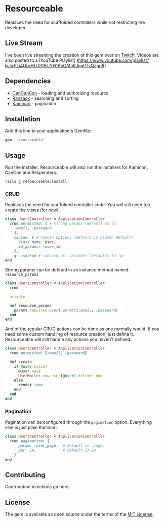 # Resourceable
Replaces the need for scaffolded controllers while not restricting the developer.

## Live Stream

I've been live streaming the creation of this gem over on [Twitch](http://twitch.tv/jasonhazel).  Videos are also posted to a [YouTube Playlist]
(https://www.youtube.com/playlist?list=PLi4UprHLU91BUYH1B5QMaRJnpP7vQzgu6)
## Dependencies 

* [CanCanCan](https://github.com/CanCanCommunity/cancancan) - loading and authorizing resource
* [Ransack](https://github.com/activerecord-hackery/ransack)   - searching and sorting
* [Kaminari](https://github.com/kaminari/kaminari)  - pagination

## Installation
Add this line to your application's Gemfile:

```ruby
gem 'resourceable'
```


## Usage

Run the installer.  Resourceable will also run the installers for Kaminari, CanCan and Responders.

```
rails g resourceable:install
```

### CRUD 
Replaces the need for scaffolded controller code.  You will still need too create the views (for now).

```ruby 
class UsersController < ApplicationController 
  crud permitted: [ # strong params (default to {})
    :email, :password 
    ], 
    cancan: { # cancan options (default is cancan default)
      class_name: User, 
      id_params: :user_id 
    },
    q: :search # ransack url variable (defaults to :q)
end
```

Strong params can be defined in an instance method named `resource_params`

```ruby 
class UsersController < ApplicationController 
  crud

  private 

  def resource_params 
    params.require(:user).permit(:email, :password)
  end
end

```

And of the regular CRUD actions can be done as one normally would.  If you need some custom handling of resource creation, just define it. Resourceable will still handle any actions you haven't defined.

```ruby 
class UsersController < ApplicationController 
  crud permitted: [:email, :password]

  def create 
    if @user.valid?
      @user.save 
      UserMailer.new_user(@user).deliver_now
    else 
      render :new
    end
  end
end

```

### Pagination 

Pagination can be configured through the `pagination` option. Everything else is just plain Kaminari.


```ruby 
class UsersController < ApplicationController 
  crud pagination: {
      param: :user_page,  # default is :page, 
      per: 10,            # default is 20
    }
end
```

## Contributing
Contribution directions go here.

## License
The gem is available as open source under the terms of the [MIT License](http://opensource.org/licenses/MIT).

